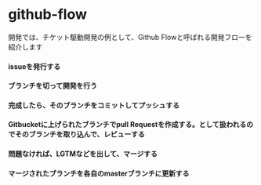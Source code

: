 # github-flow

開発では、チケット駆動開発の例として、Github Flowと呼ばれる開発フローを紹介します

#### issueを発行する


#### ブランチを切って開発を行う


#### 完成したら、そのブランチをコミットしてプッシュする


#### Gitbucketに上げられたブランチでpull Requestを作成する。として扱われるのでそのブランチを取り込んで、レビューする

#### 問題なければ、LGTMなどを出して、マージする


#### マージされたブランチを各自のmasterブランチに更新する

